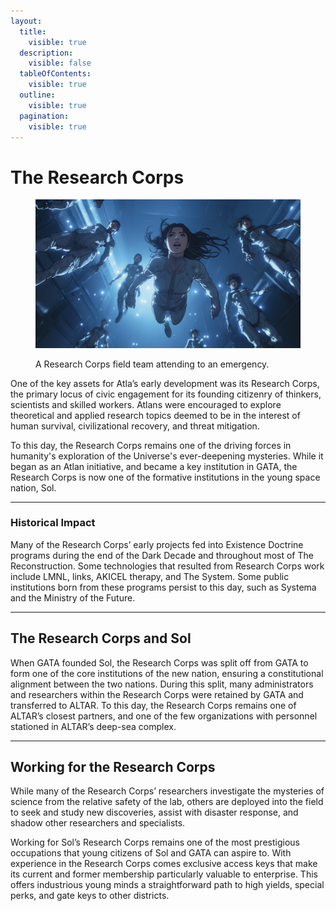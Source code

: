 ```yaml
---
layout:
  title:
    visible: true
  description:
    visible: false
  tableOfContents:
    visible: true
  outline:
    visible: true
  pagination:
    visible: true
---
```


# The Research Corps

<figure><img src="../../../.gitbook/assets/helios-1.png" alt=""><figcaption><p>A Research Corps field team attending to an emergency.</p></figcaption></figure>

One of the key assets for Atla’s early development was its Research Corps, the primary locus of civic engagement for its founding citizenry of thinkers, scientists and skilled workers. Atlans were encouraged to explore theoretical and applied research topics deemed to be in the interest of human survival, civilizational recovery, and threat mitigation.

To this day, the Research Corps remains one of the driving forces in humanity's exploration of the Universe's ever-deepening mysteries. While it began as an Atlan initiative, and became a key institution in GATA, the Research Corps is now one of the formative institutions in the young space nation, Sol.

***

### Historical Impact

Many of the Research Corps’ early projects fed into Existence Doctrine programs during the end of the Dark Decade and throughout most of The Reconstruction. Some technologies that resulted from Research Corps work include LMNL, links, AKICEL therapy, and The System. Some public institutions born from these programs persist to this day, such as Systema and the Ministry of the Future.

***

## The Research Corps and Sol

When GATA founded Sol, the Research Corps was split off from GATA to form one of the core institutions of the new nation, ensuring a constitutional alignment between the two nations. During this split, many administrators and researchers within the Research Corps were retained by GATA and transferred to ALTAR. To this day, the Research Corps remains one of ALTAR’s closest partners, and one of the few organizations with personnel stationed in ALTAR’s deep-sea complex.

***

## Working for the Research Corps

While many of the Research Corps’ researchers investigate the mysteries of science from the relative safety of the lab, others are deployed into the field to seek and study new discoveries, assist with disaster response, and shadow other researchers and specialists.

Working for Sol’s Research Corps remains one of the most prestigious occupations that young citizens of Sol and GATA can aspire to. With experience in the Research Corps comes exclusive access keys that make its current and former membership particularly valuable to enterprise. This offers industrious young minds a straightforward path to high yields, special perks, and gate keys to other districts.

